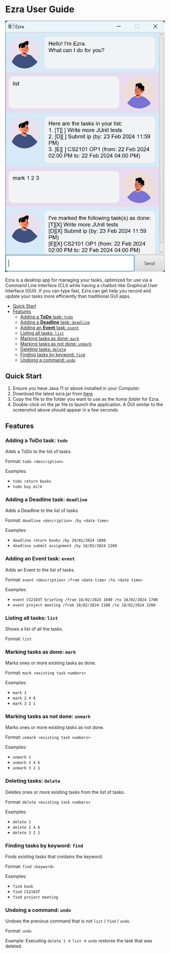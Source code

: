 # Ezra User Guide

![Ezra screenshot](Ui.png)

Ezra is a desktop app for managing your tasks, optimized for use via a Command Line Interface (CLI) while having a chatbot-like Graphical User Interface (GUI). If you can type fast, Ezra can get help you record and update your tasks more efficiently than traditional GUI apps.

- [Quick Start](https://tanzhiheng26.github.io/ip/#quick-start)
- [Features](https://tanzhiheng26.github.io/ip/#features)
  - [Adding a **ToDo** task: `todo`](https://tanzhiheng26.github.io/ip/#adding-a-todo-task-todo)
  - [Adding a **Deadline** task: `deadline`](https://tanzhiheng26.github.io/ip/#adding-a-deadline-task-deadline)
  - [Adding an **Event** task: `event`](https://tanzhiheng26.github.io/ip/#adding-an-event-task-event)
  - [Listing all tasks: `list`](https://tanzhiheng26.github.io/ip/#listing-all-tasks-list)
  - [Marking tasks as done: `mark`](https://tanzhiheng26.github.io/ip/#marking-tasks-as-done-mark)
  - [Marking tasks as not done: `unmark`](https://tanzhiheng26.github.io/ip/#marking-tasks-as-not-done-unmark)
  - [Deleting tasks: `delete`](https://tanzhiheng26.github.io/ip/#deleting-tasks-delete)
  - [Finding tasks by keyword: `find`](https://tanzhiheng26.github.io/ip/#finding-tasks-by-keyword-find)
  - [Undoing a command: `undo`](https://tanzhiheng26.github.io/ip/#undoing-a-command-undo)

## Quick Start

1. Ensure you have Java 11 or above installed in your Computer.
2. Download the latest ezra.jar from [here](https://github.com/Tanzhiheng26/ip/releases)
3. Copy the file to the folder you want to use as the _home folder_ for Ezra.
4. Double-click on the jar file to launch the application. A GUI similar to the screenshot above should appear in a few seconds

## Features

### Adding a **ToDo** task: `todo`
Adds a ToDo to the list of tasks.

Format: `todo <description>`

Examples:
- `todo return books`
- `todo buy milk`

### Adding a **Deadline** task: `deadline`
Adds a Deadline to the list of tasks.

Format: `deadline <description> /by <date time>`

Examples:
- `deadline return books /by 29/01/2024 1800`
- `deadline submit assignment /by 16/02/2024 1200`

### Adding an **Event** task: `event`
Adds an Event to the list of tasks.

Format: `event <description> /from <date time> /to <date time>`

Examples:
- `event CS2103T briefing /from 16/02/2024 1600 /to 16/02/2024 1700`
- `event project meeting /from 18/02/2024 2100 /to 18/02/2024 2200`

### Listing all tasks: `list`
Shows a list of all the tasks.

Format: `list`

### Marking tasks as done: `mark`
Marks ones or more existing tasks as done.

Format: `mark <existing task numbers>`

Examples:
- `mark 1`
- `mark 2 4 6`
- `mark 3 2 1`

### Marking tasks as not done: `unmark`
Marks ones or more existing tasks as not done.

Format: `unmark <existing task numbers>`

Examples:
- `unmark 1`
- `unmark 2 4 6`
- `unmark 3 2 1`

### Deleting tasks: `delete`
Deletes ones or more existing tasks from the list of tasks.

Format: `delete <existing task numbers>`

Examples:
- `delete 1`
- `delete 2 4 6`
- `delete 3 2 1`

### Finding tasks by keyword: `find`
Finds existing tasks that contains the keyword.

Format: `find <keyword>`

Examples:
- `find book`
- `find CS2103T`
- `find project meeting`

### Undoing a command: `undo`
Undoes the previous command that is not `list` / `find` / `undo`.

Format: `undo`

Example: Executing `delete 1` -> `list` -> `undo` restores the task that was deleted.
